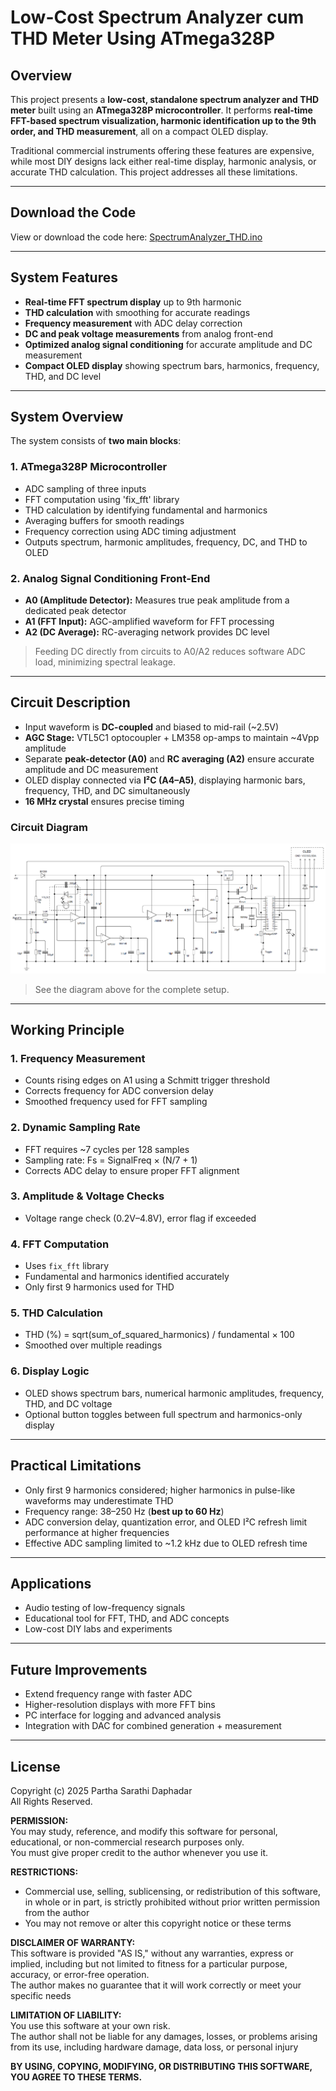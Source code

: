 ﻿# Low-Cost Spectrum Analyzer cum THD Meter Using ATmega328P

## Overview
This project presents a **low-cost, standalone spectrum analyzer and THD meter** built using an **ATmega328P microcontroller**. It performs **real-time FFT-based spectrum visualization, harmonic identification up to the 9th order, and THD measurement**, all on a compact OLED display.  

Traditional commercial instruments offering these features are expensive, while most DIY designs lack either real-time display, harmonic analysis, or accurate THD calculation. This project addresses all these limitations.

---

## Download the Code

View or download the code here: [SpectrumAnalyzer_THD.ino](https://github.com/psdaphadar/SpectrumAnalyzer_THD/blob/main/SpectrumAnalyzer_THD.ino)

---

## System Features
- **Real-time FFT spectrum display** up to 9th harmonic  
- **THD calculation** with smoothing for accurate readings  
- **Frequency measurement** with ADC delay correction  
- **DC and peak voltage measurements** from analog front-end  
- **Optimized analog signal conditioning** for accurate amplitude and DC measurement  
- **Compact OLED display** showing spectrum bars, harmonics, frequency, THD, and DC level  

---

## System Overview
The system consists of **two main blocks**:

### 1. ATmega328P Microcontroller
- ADC sampling of three inputs  
- FFT computation using 'fix_fft' library  
- THD calculation by identifying fundamental and harmonics  
- Averaging buffers for smooth readings  
- Frequency correction using ADC timing adjustment  
- Outputs spectrum, harmonic amplitudes, frequency, DC, and THD to OLED  

### 2. Analog Signal Conditioning Front-End
- **A0 (Amplitude Detector):** Measures true peak amplitude from a dedicated peak detector  
- **A1 (FFT Input):** AGC-amplified waveform for FFT processing  
- **A2 (DC Average):** RC-averaging network provides DC level  

> Feeding DC directly from circuits to A0/A2 reduces software ADC load, minimizing spectral leakage.

---

## Circuit Description
- Input waveform is **DC-coupled** and biased to mid-rail (~2.5V)  
- **AGC Stage:** VTL5C1 optocoupler + LM358 op-amps to maintain ~4Vpp amplitude  
- Separate **peak-detector (A0)** and **RC averaging (A2)** ensure accurate amplitude and DC measurement  
- OLED display connected via **I²C (A4–A5)**, displaying harmonic bars, frequency, THD, and DC simultaneously  
- **16 MHz crystal** ensures precise timing  

### Circuit Diagram
![Circuit Diagram](CircuitDiagram.png)  
> See the diagram above for the complete setup.

---

## Working Principle

### 1. Frequency Measurement
- Counts rising edges on A1 using a Schmitt trigger threshold  
- Corrects frequency for ADC conversion delay  
- Smoothed frequency used for FFT sampling  

### 2. Dynamic Sampling Rate
- FFT requires ~7 cycles per 128 samples  
- Sampling rate: Fs = SignalFreq × (N/7 + 1)  
- Corrects ADC delay to ensure proper FFT alignment  

### 3. Amplitude & Voltage Checks
- Voltage range check (0.2V–4.8V), error flag if exceeded  

### 4. FFT Computation
- Uses `fix_fft` library  
- Fundamental and harmonics identified accurately  
- Only first 9 harmonics used for THD  

### 5. THD Calculation
- THD (%) = sqrt(sum_of_squared_harmonics) / fundamental × 100  
- Smoothed over multiple readings  

### 6. Display Logic
- OLED shows spectrum bars, numerical harmonic amplitudes, frequency, THD, and DC voltage  
- Optional button toggles between full spectrum and harmonics-only display  

---

## Practical Limitations
- Only first 9 harmonics considered; higher harmonics in pulse-like waveforms may underestimate THD  
- Frequency range: 38–250 Hz (**best up to 60 Hz**)  
- ADC conversion delay, quantization error, and OLED I²C refresh limit performance at higher frequencies  
- Effective ADC sampling limited to ~1.2 kHz due to OLED refresh time  

---

## Applications
- Audio testing of low-frequency signals  
- Educational tool for FFT, THD, and ADC concepts  
- Low-cost DIY labs and experiments  

---

## Future Improvements
- Extend frequency range with faster ADC  
- Higher-resolution displays with more FFT bins  
- PC interface for logging and advanced analysis  
- Integration with DAC for combined generation + measurement  

---

## License
Copyright (c) 2025 Partha Sarathi Daphadar  
All Rights Reserved.

**PERMISSION:**  
You may study, reference, and modify this software for personal, educational, or non-commercial research purposes only.  
You must give proper credit to the author whenever you use it.

**RESTRICTIONS:**  
- Commercial use, selling, sublicensing, or redistribution of this software, in whole or in part, is strictly prohibited without prior written permission from the author  
- You may not remove or alter this copyright notice or these terms  

**DISCLAIMER OF WARRANTY:**  
This software is provided "AS IS," without any warranties, express or implied, including but not limited to fitness for a particular purpose, accuracy, or error-free operation.  
The author makes no guarantee that it will work correctly or meet your specific needs  

**LIMITATION OF LIABILITY:**  
You use this software at your own risk.  
The author shall not be liable for any damages, losses, or problems arising from its use, including hardware damage, data loss, or personal injury  

**BY USING, COPYING, MODIFYING, OR DISTRIBUTING THIS SOFTWARE, YOU AGREE TO THESE TERMS.**

